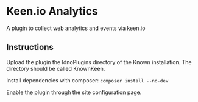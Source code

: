 # Keen.io Analytics

A plugin to collect web analytics and events via keen.io

## Instructions

Upload the plugin the IdnoPlugins directory of the Known installation.  The
directory should be called KnownKeen.

Install dependencies with composer: ```composer install --no-dev```

Enable the plugin through the site configuration page.
